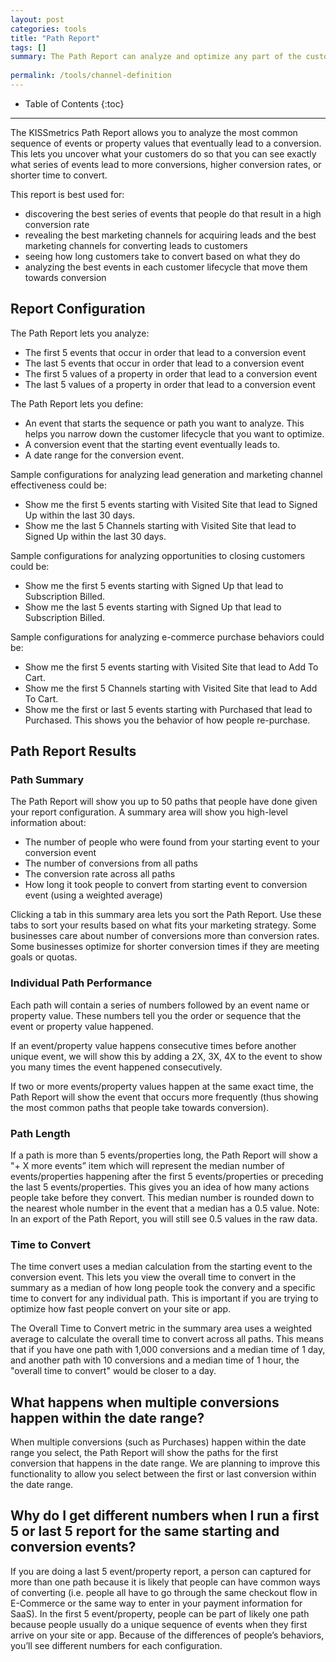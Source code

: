```yaml
---
layout: post
categories: tools
title: "Path Report"
tags: []
summary: The Path Report can analyze and optimize any part of the customer journey you want. Simply pick the conversion point you care about and we'll tell you which paths lead up to it. 
 
permalink: /tools/channel-definition
---
```

* Table of Contents
{:toc}
* * *

The KISSmetrics Path Report allows you to analyze the most common sequence of events or property values that eventually lead to a conversion. This lets you uncover what your customers do so that you can see exactly what series of events lead to more conversions, higher conversion rates, or shorter time to convert.


This report is best used for:

  * discovering the best series of events that people do that result in a high conversion rate
  * revealing the best marketing channels for acquiring leads and the best marketing channels for converting leads to customers
  * seeing how long customers take to convert based on what they do
  * analyzing the best events in each customer lifecycle that move them towards conversion


## Report Configuration

The Path Report lets you analyze:

  * The first 5 events that occur in order that lead to a conversion event
  * The last 5 events that occur in order that lead to a conversion event
  * The first 5 values of a property in order that lead to a conversion event
  * The last 5 values of a property in order that lead to a conversion event


The Path Report lets you define:

  * An event that starts the sequence or path you want to analyze. This helps you narrow down the customer lifecycle that you want to optimize.
  * A conversion event that the starting event eventually leads to.
  * A date range for the conversion event.


Sample configurations for analyzing lead generation and marketing channel effectiveness could be:

  * Show me the first 5 events starting with Visited Site that lead to Signed Up within the last 30 days.
  * Show me the last 5 Channels starting with Visited Site that lead to Signed Up within the last 30 days.


Sample configurations for analyzing opportunities to closing customers could be:

  * Show me the first 5 events starting with Signed Up that lead to Subscription Billed. 
  * Show me the last 5 events starting with Signed Up that lead to Subscription Billed.


Sample configurations for analyzing e-commerce purchase behaviors could be:

  * Show me the first 5 events starting with Visited Site that lead to Add To Cart.
  * Show me the first 5 Channels starting with Visited Site that lead to Add To Cart.
  * Show me the first or last 5 events starting with Purchased that lead to Purchased. This shows you the behavior of how people re-purchase.


## Path Report Results

### Path Summary

The Path Report will show you up to 50 paths that people have done given your report configuration. A summary area will show you high-level information about:


  * The number of people who were found from your starting event to your conversion event
  * The number of conversions from all paths
  * The conversion rate across all paths
  * How long it took people to convert from starting event to conversion event (using a weighted average)


Clicking a tab in this summary area lets you sort the Path Report. Use these tabs to sort your results based on what fits your marketing strategy. Some businesses care about number of conversions more than conversion rates. Some businesses optimize for shorter conversion times if they are meeting goals or quotas.

### Individual Path Performance

Each path will contain a series of numbers followed by an event name or property value. These numbers tell you the order or sequence that the event or property value happened.

If an event/property value happens consecutive times before another unique event, we will show this by adding a 2X, 3X, 4X to the event to show you many times the event happened consecutively.

If two or more events/property values happen at the same exact time, the Path Report will show the event that occurs more frequently (thus showing the most common paths that people take towards conversion).

### Path Length

If a path is more than 5 events/properties long, the Path Report will show a  "+ X more events”  item which will represent the median number of events/properties happening after the first 5 events/properties or preceding the last 5 events/properties. This gives you an idea of how many actions people take before they convert. This median number is rounded down to the nearest whole number in the event that a median has a 0.5 value. Note: In an export of the Path Report, you will still see 0.5 values in the raw data.

### Time to Convert

The time convert uses a median calculation from the starting event to the conversion event. This lets you view the overall time to convert in the summary as a median of how long people took the convery and a specific time to convert for any individual path. This is important if you are trying to optimize how fast people convert on your site or app.

The Overall Time to Convert metric in the summary area uses a weighted average to calculate the overall time to convert across all paths. This means that if you have one path with 1,000 conversions and a median time of 1 day, and another path with 10 conversions and a median time of 1 hour, the "overall time to convert" would be closer to a day.

## What happens when multiple conversions happen within the date range?

When multiple conversions (such as Purchases) happen within the date range you select, the Path Report will show the paths for the first conversion that happens in the date range. We are planning to improve this functionality to allow you select between the first or last conversion within the date range.


## Why do I get different numbers when I run a first 5 or last 5 report for the same starting and conversion events?

If you are doing a last 5 event/property report, a person can captured for more than one path because it is likely that people can have common ways of converting (i.e. people all have to go through the same checkout flow in E-Commerce or the same way to enter in your payment information for SaaS). In the first 5 event/property, people can be part of likely one path because people usually do a unique sequence of events when they first arrive on your site or app. Because of the differences of people’s behaviors, you’ll see different numbers for each configuration.

